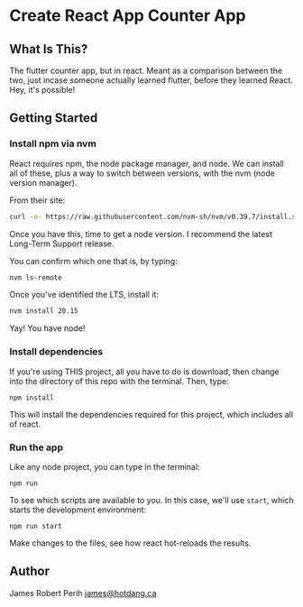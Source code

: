 # Create React App Counter App

## What Is This?

The flutter counter app, but in react. Meant as a comparison between the two, just incase someone actually learned flutter, before they learned React. Hey, it's possible!

## Getting Started

### Install npm via nvm

React requires npm, the node package manager, and node. We can install all of these, plus a way to switch between versions, with the nvm (node version manager).

From their site:

```bash
curl -o- https://raw.githubusercontent.com/nvm-sh/nvm/v0.39.7/install.sh | bash
```

Once you have this, time to get a node version. I recommend the latest Long-Term Support release.

You can confirm which one that is, by typing:

```bash
nvm ls-remote
```

Once you've identified the LTS, install it:

```bash
nvm install 20.15
```

Yay! You have node!

### Install dependencies

If you're using THIS project, all you have to do is download, then change into the directory of this repo with the terminal. Then, type:

```
npm install
```

This will install the dependencies required for this project, which includes all of react.

### Run the app

Like any node project, you can type in the terminal:

```
npm run
```

To see which scripts are available to you. In this case, we'll use `start`, which starts the development environment:
```
npm run start
```

Make changes to the files, see how react hot-reloads the results.

## Author

James Robert Perih <james@hotdang.ca>
